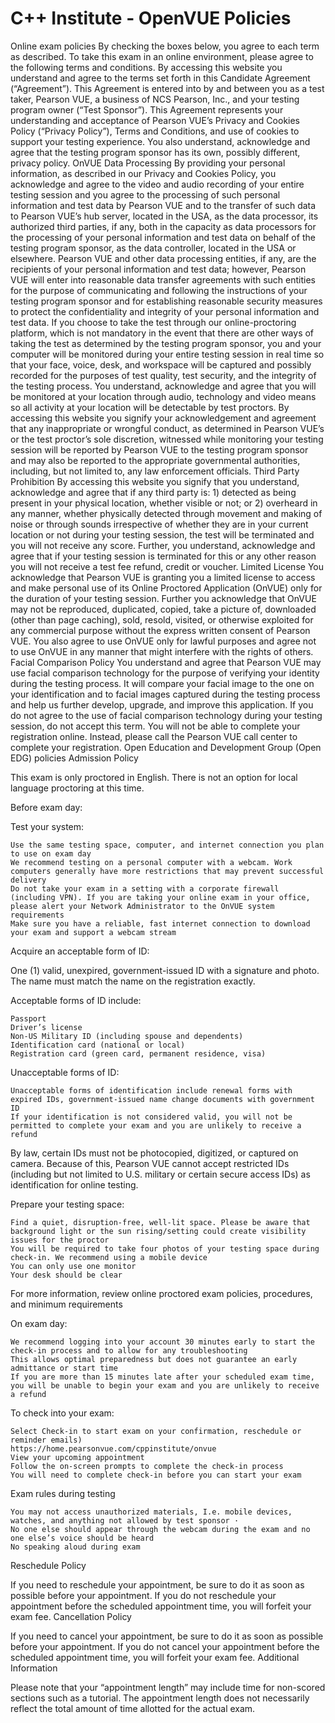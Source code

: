 # C++ Institute - OpenVUE Policies


Online exam policies
By checking the boxes below, you agree to each term as described. To take this exam in an online environment, please agree to the following terms and conditions.
By accessing this website you understand and agree to the terms set forth in this Candidate Agreement (“Agreement”). This Agreement is entered into by and between you as a test taker, Pearson VUE, a business of NCS Pearson, Inc., and your testing program owner (“Test Sponsor”). This Agreement represents your understanding and acceptance of Pearson VUE’s Privacy and Cookies Policy (“Privacy Policy”), Terms and Conditions, and use of cookies to support your testing experience. You also understand, acknowledge and agree that the testing program sponsor has its own, possibly different, privacy policy.
OnVUE Data Processing
By providing your personal information, as described in our Privacy and Cookies Policy, you acknowledge and agree to the video and audio recording of your entire testing session and you agree to the processing of such personal information and test data by Pearson VUE and to the transfer of such data to Pearson VUE’s hub server, located in the USA, as the data processor, its authorized third parties, if any, both in the capacity as data processors for the processing of your personal information and test data on behalf of the testing program sponsor, as the data controller, located in the USA or elsewhere. Pearson VUE and other data processing entities, if any, are the recipients of your personal information and test data; however, Pearson VUE will enter into reasonable data transfer agreements with such entities for the purpose of communicating and following the instructions of your testing program sponsor and for establishing reasonable security measures to protect the confidentiality and integrity of your personal information and test data.
If you choose to take the test through our online-proctoring platform, which is not mandatory in the event that there are other ways of taking the test as determined by the testing program sponsor, you and your computer will be monitored during your entire testing session in real time so that your face, voice, desk, and workspace will be captured and possibly recorded for the purposes of test quality, test security, and the integrity of the testing process. You understand, acknowledge and agree that you will be monitored at your location through audio, technology and video means so all activity at your location will be detectable by test proctors. By accessing this website you signify your acknowledgement and agreement that any inappropriate or wrongful conduct, as determined in Pearson VUE’s or the test proctor’s sole discretion, witnessed while monitoring your testing session will be reported by Pearson VUE to the testing program sponsor and may also be reported to the appropriate governmental authorities, including, but not limited to, any law enforcement officials.
Third Party Prohibition
By accessing this website you signify that you understand, acknowledge and agree that if any third party is: 1) detected as being present in your physical location, whether visible or not; or 2) overheard in any manner, whether physically detected through movement and making of noise or through sounds irrespective of whether they are in your current location or not during your testing session, the test will be terminated and you will not receive any score. Further, you understand, acknowledge and agree that if your testing session is terminated for this or any other reason you will not receive a test fee refund, credit or voucher.
Limited License
You acknowledge that Pearson VUE is granting you a limited license to access and make personal use of its Online Proctored Application (OnVUE) only for the duration of your testing session. Further you acknowledge that OnVUE may not be reproduced, duplicated, copied, take a picture of, downloaded (other than page caching), sold, resold, visited, or otherwise exploited for any commercial purpose without the express written consent of Pearson VUE. You also agree to use OnVUE only for lawful purposes and agree not to use OnVUE in any manner that might interfere with the rights of others.
Facial Comparison Policy
You understand and agree that Pearson VUE may use facial comparison technology for the purpose of verifying your identity during the testing process. It will compare your facial image to the one on your identification and to facial images captured during the testing process and help us further develop, upgrade, and improve this application. If you do not agree to the use of facial comparison technology during your testing session, do not accept this term. You will not be able to complete your registration online. Instead, please call the Pearson VUE call center to complete your registration.
Open Education and Development Group (Open EDG) policies
Admission Policy

This exam is only proctored in English. There is not an option for local language proctoring at this time.

Before exam day:

Test your system:

    Use the same testing space, computer, and internet connection you plan to use on exam day
    We recommend testing on a personal computer with a webcam. Work computers generally have more restrictions that may prevent successful delivery
    Do not take your exam in a setting with a corporate firewall (including VPN). If you are taking your online exam in your office, please alert your Network Administrator to the OnVUE system requirements
    Make sure you have a reliable, fast internet connection to download your exam and support a webcam stream


Acquire an acceptable form of ID:

One (1) valid, unexpired, government-issued ID with a signature and photo. The name must match the name on the registration exactly.

Acceptable forms of ID include:

    Passport
    Driver’s license
    Non-US Military ID (including spouse and dependents)
    Identification card (national or local)
    Registration card (green card, permanent residence, visa)


Unacceptable forms of ID:

    Unacceptable forms of identification include renewal forms with expired IDs, government-issued name change documents with government ID
    If your identification is not considered valid, you will not be permitted to complete your exam and you are unlikely to receive a refund


By law, certain IDs must not be photocopied, digitized, or captured on camera. Because of this, Pearson VUE cannot accept restricted IDs (including but not limited to U.S. military or certain secure access IDs) as identification for online testing.

Prepare your testing space:

    Find a quiet, disruption-free, well-lit space. Please be aware that background light or the sun rising/setting could create visibility issues for the proctor
    You will be required to take four photos of your testing space during check-in. We recommend using a mobile device
    You can only use one monitor
    Your desk should be clear


For more information, review online proctored exam policies, procedures, and minimum requirements

On exam day:

    We recommend logging into your account 30 minutes early to start the check-in process and to allow for any troubleshooting
    This allows optimal preparedness but does not guarantee an early admittance or start time
    If you are more than 15 minutes late after your scheduled exam time, you will be unable to begin your exam and you are unlikely to receive a refund


To check into your exam:

    Select Check-in to start exam on your confirmation, reschedule or reminder emails)
    https://home.pearsonvue.com/cppinstitute/onvue
    View your upcoming appointment
    Follow the on-screen prompts to complete the check-in process
    You will need to complete check-in before you can start your exam


Exam rules during testing

    You may not access unauthorized materials, I.e. mobile devices, watches, and anything not allowed by test sponsor ·
    No one else should appear through the webcam during the exam and no one else’s voice should be heard
    No speaking aloud during exam

Reschedule Policy

If you need to reschedule your appointment, be sure to do it as soon as possible before your appointment. If you do not reschedule your appointment before the scheduled appointment time, you will forfeit your exam fee.
Cancellation Policy

If you need to cancel your appointment, be sure to do it as soon as possible before your appointment. If you do not cancel your appointment before the scheduled appointment time, you will forfeit your exam fee.
Additional Information

Please note that your “appointment length” may include time for non-scored sections such as a tutorial. The appointment length does not necessarily reflect the total amount of time allotted for the actual exam.
